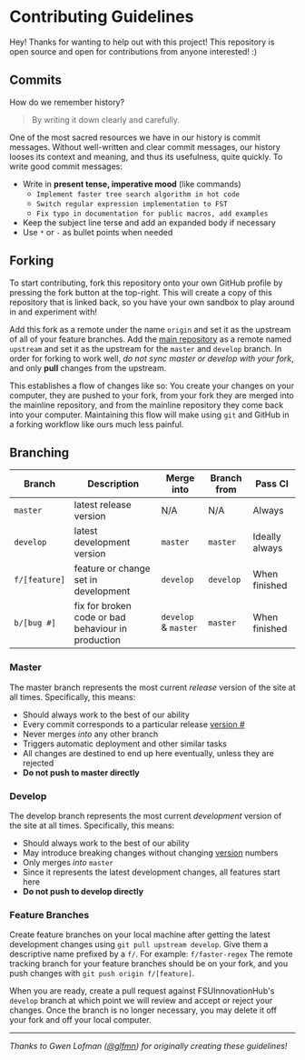 # Contributing Guidelines

Hey! Thanks for wanting to help out with this project! This repository is open
source and open for contributions from anyone interested! :)

## Commits

How do we remember history?

> By writing it down clearly and carefully.

One of the most sacred resources we have in our history is commit messages.
Without well-written and clear commit messages, our history looses its
context and meaning, and thus its usefulness, quite quickly.  To write good
commit messages:

- Write in **present tense, imperative mood** (like commands)
    - `Implement faster tree search algorithm in hot code`
    - `Switch regular expression implementation to FST`
    - `Fix typo in documentation for public macros, add examples`
- Keep the subject line terse and add an expanded body if necessary
- Use `*` or `-` as bullet points when needed

## Forking

To start contributing, fork this repository onto your own GitHub profile by
pressing the fork button at the top-right.  This will create a copy of this
repository that is linked back, so you have your own sandbox to play around
in and experiment with!

Add this fork as a remote under the name `origin` and set it as the upstream
of all of your feature branches.  Add the [main repository][main-repo] as a
remote named `upstream` and set it as the upstream for the `master` and
`develop` branch.  In order for forking to work well, _do not sync master
or develop with your fork_, and only **pull** changes from the upstream.

This establishes a flow of changes like so:  You create your changes on
your computer, they are pushed to your fork, from your fork they are merged
into the mainline repository, and from the mainline repository they come
back into your computer.  Maintaining this flow will make using `git` and
GitHub in a forking workflow like ours much less painful.

## Branching

| Branch        | Description | Merge into | Branch from | Pass CI |
|---------------|-------------|------------|-------------|---------|
| `master`      | latest release version | N/A | N/A | Always |
| `develop`     | latest development version | `master` | `master` | Ideally always |
| `f/[feature]` | feature or change set in development | `develop` | `develop` | When finished |
| `b/[bug #]`   | fix for broken code or bad behaviour in production | `develop` & `master` | `master` | When finished |

### Master

The master branch represents the most current _release_ version of the
site at all times.  Specifically, this means:

- Should always work to the best of our ability
- Every commit corresponds to a particular release [version #][semver]
- Never merges _into_ any other branch
- Triggers automatic deployment and other similar tasks
- All changes are destined to end up here eventually, unless they are rejected
- **Do not push to master directly**

### Develop

The develop branch represents the most current _development_ version of the
site at all times.  Specifically, this means:

- Should always work to the best of our ability
- May introduce breaking changes without changing [version][semver] numbers
- Only merges _into_ `master`
- Since it represents the latest development changes, all features start here
- **Do not push to develop directly**

### Feature Branches

Create feature branches on your local machine after getting the latest
development changes using `git pull upstream develop`.  Give them a descriptive
name prefixed by a `f/`.  For example: `f/faster-regex` The remote tracking
branch for your feature branches should be on your fork, and you push changes
with `git push origin f/[feature]`.

When you are ready, create a pull request against FSUInnovationHub's `develop` 
branch at which point we will review and accept or reject your changes. Once the 
branch is no longer necessary, you may delete it off your fork and off your local
computer.

-----

*Thanks to Gwen Lofman ([@glfmn][glfmn]) for originally creating these guidelines!*

[main-repo]: https://github.com/Azure-Agst/ror2_run_parser/
[gh-workshop]: https://GitHub.com/glfmn/gh-slides
[semver]: https://semver.org
[glfmn]: https://github.com/glfmn